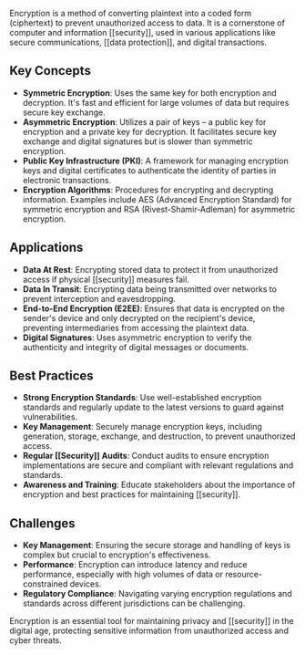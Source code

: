 Encryption is a method of converting plaintext into a coded form (ciphertext) to prevent unauthorized access to data. It is a cornerstone of computer and information [[security]], used in various applications like secure communications, [[data protection]], and digital transactions.

## Key Concepts

- **Symmetric Encryption**: Uses the same key for both encryption and decryption. It's fast and efficient for large volumes of data but requires secure key exchange.
- **Asymmetric Encryption**: Utilizes a pair of keys – a public key for encryption and a private key for decryption. It facilitates secure key exchange and digital signatures but is slower than symmetric encryption.
- **Public Key Infrastructure (PKI)**: A framework for managing encryption keys and digital certificates to authenticate the identity of parties in electronic transactions.
- **Encryption Algorithms**: Procedures for encrypting and decrypting information. Examples include AES (Advanced Encryption Standard) for symmetric encryption and RSA (Rivest-Shamir-Adleman) for asymmetric encryption.

## Applications

- **Data At Rest**: Encrypting stored data to protect it from unauthorized access if physical [[security]] measures fail.
- **Data In Transit**: Encrypting data being transmitted over networks to prevent interception and eavesdropping.
- **End-to-End Encryption (E2EE)**: Ensures that data is encrypted on the sender's device and only decrypted on the recipient's device, preventing intermediaries from accessing the plaintext data.
- **Digital Signatures**: Uses asymmetric encryption to verify the authenticity and integrity of digital messages or documents.

## Best Practices

- **Strong Encryption Standards**: Use well-established encryption standards and regularly update to the latest versions to guard against vulnerabilities.
- **Key Management**: Securely manage encryption keys, including generation, storage, exchange, and destruction, to prevent unauthorized access.
- **Regular [[Security]] Audits**: Conduct audits to ensure encryption implementations are secure and compliant with relevant regulations and standards.
- **Awareness and Training**: Educate stakeholders about the importance of encryption and best practices for maintaining [[security]].

## Challenges

- **Key Management**: Ensuring the secure storage and handling of keys is complex but crucial to encryption's effectiveness.
- **Performance**: Encryption can introduce latency and reduce performance, especially with high volumes of data or resource-constrained devices.
- **Regulatory Compliance**: Navigating varying encryption regulations and standards across different jurisdictions can be challenging.

Encryption is an essential tool for maintaining privacy and [[security]] in the digital age, protecting sensitive information from unauthorized access and cyber threats.